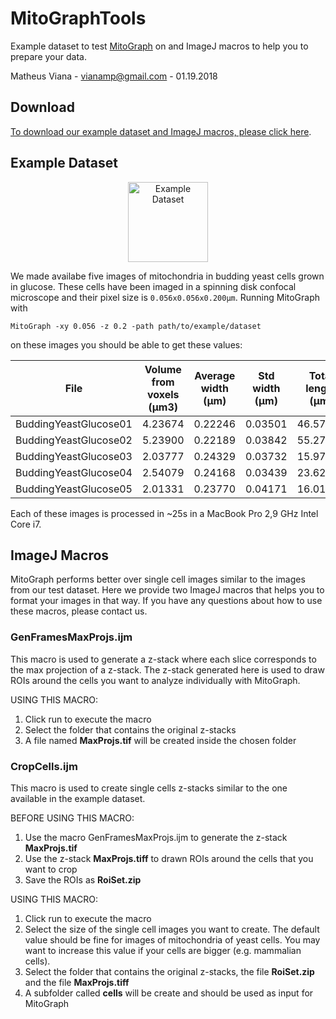 # MitoGraphTools

Example dataset to test <a href="https://github.com/vianamp/MitoGraph">MitoGraph</a> on and ImageJ macros to help you to prepare your data.

Matheus Viana - vianamp@gmail.com - 01.19.2018

## Download

<a href="https://github.com/vianamp/MitoGraphTools/archive/v1.0.zip">To download our example dataset and ImageJ macros, please click here</a>.

## Example Dataset

<p align="center">
  <img src="https://sites.google.com/site/vianamp/_/rsrc/1418664353567/mitograph/mitoexamples.png" width="auto" height="128" title="Example Dataset">
</p>

We made availabe five images of mitochondria in budding yeast cells grown in glucose. These cells have been imaged in a spinning disk confocal microscope and their pixel size is `0.056x0.056x0.200µm`. Running MitoGraph with 

```
MitoGraph -xy 0.056 -z 0.2 -path path/to/example/dataset
```
on these images you should be able to get these values:

| File | Volume from voxels (µm3) | Average width (µm) | Std width (µm) | Total length (µm) | Volume from length (µm3)|
|------|:------------------------:|:------------------:|:--------------:|:-----------------:|:-----------------------:|
|BuddingYeastGlucose01 | 4.23674	| 0.22246	| 0.03501	| 46.57995	| 3.29254|
|BuddingYeastGlucose02 | 5.23900	| 0.22189	| 0.03842	| 55.27222	| 3.90696|
|BuddingYeastGlucose03 | 2.03777	| 0.24329	| 0.03732	| 15.97084	| 1.12891|
|BuddingYeastGlucose04 | 2.54079	| 0.24168	| 0.03439	| 23.62560	| 1.67000|
|BuddingYeastGlucose05 | 2.01331	| 0.23770	| 0.04171	| 16.01066	| 1.13173|

Each of these images is processed in ~25s in a MacBook Pro 2,9 GHz Intel Core i7.

## ImageJ Macros

MitoGraph performs better over single cell images similar to the images from our test dataset. Here we provide two ImageJ macros that helps you to format your images in that way. If you have any questions about how to use these macros, please contact us.

### GenFramesMaxProjs.ijm

This macro is used to generate a z-stack where each slice corresponds to the max projection of a z-stack. The z-stack generated here is used to draw ROIs around the cells you want to analyze individually with MitoGraph.

USING THIS MACRO:

1. Click run to execute the macro
2. Select the folder that contains the original z-stacks
3. A file named __MaxProjs.tif__ will be created inside the chosen folder

### CropCells.ijm

This macro is used to create single cells z-stacks similar to the one available in the example dataset.

BEFORE USING THIS MACRO:

1. Use the macro GenFramesMaxProjs.ijm to generate the z-stack __MaxProjs.tif__
2. Use the z-stack __MaxProjs.tiff__ to drawn ROIs around the cells that you want to crop
3. Save the ROIs as __RoiSet.zip__

USING THIS MACRO:

1. Click run to execute the macro
2. Select the size of the single cell images you want to create. The default value should be fine for images of mitochondria of yeast cells. You may want to increase this value if your cells are bigger (e.g. mammalian cells).
3. Select the folder that contains the original z-stacks, the file __RoiSet.zip__ and the file __MaxProjs.tiff__
4. A subfolder called __cells__ will be create and should be used as input for MitoGraph

